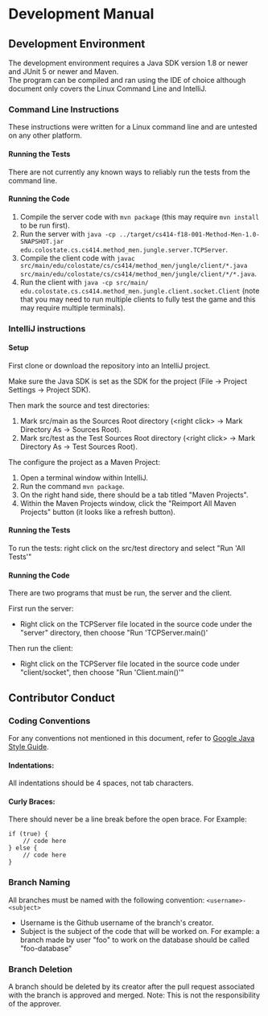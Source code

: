 # Development Manual

## Development Environment

The development environment requires a Java SDK version 1.8 or newer and JUnit 5 or newer and Maven.  
The program can be compiled and ran using the IDE of choice although document only covers the Linux Command Line and IntelliJ.

### Command Line Instructions

These instructions were written for a Linux command line and are untested on any other platform.

#### Running the Tests

There are not currently any known ways to reliably run the tests from the command line.

#### Running the Code

1. Compile the server code with `mvn package` (this may require `mvn install` to be run first).
2. Run the server with `java -cp ../target/cs414-f18-001-Method-Men-1.0-SNAPSHOT.jar edu.colostate.cs.cs414.method_men.jungle.server.TCPServer`.
3. Compile the client code with `javac src/main/edu/colostate/cs/cs414/method_men/jungle/client/*.java src/main/edu/colostate/cs/cs414/method_men/jungle/client/*/*.java`.
4. Run the client with `java -cp src/main/ edu.colostate.cs.cs414.method_men.jungle.client.socket.Client` (note that you may need to run multiple clients to fully test the game and this may require multiple terminals).

### IntelliJ instructions

#### Setup

First clone or download the repository into an IntelliJ project.

Make sure the Java SDK is set as the SDK for the project (File -> Project Settings -> Project SDK).

Then mark the source and test directories:
1. Mark src/main as the Sources Root directory (\<right click\> -> Mark Directory As -> Sources Root).
2. Mark src/test as the Test Sources Root directory (\<right click\> -> Mark Directory As -> Test Sources Root).

The configure the project as a Maven Project:
1. Open a terminal window within IntelliJ.
2. Run the command `mvn package`.
3. On the right hand side, there should be a tab titled "Maven Projects".
4. Within the Maven Projects window, click the "Reimport All Maven Projects" button (it looks like a refresh button).

#### Running the Tests

To run the tests: right click on the src/test directory and select "Run 'All Tests'"

#### Running the Code

There are two programs that must be run, the server and the client.

First run the server:
* Right click on the TCPServer file located in the source code under the "server" directory, then choose "Run 'TCPServer.main()'

Then run the client:
* Right click on the TCPServer file located in the source code under "client/socket", then choose "Run 'Client.main()'"

## Contributor Conduct

### Coding Conventions

For any conventions not mentioned in this document, refer to [Google Java Style Guide](https://google.github.io/styleguide/javaguide.html).

#### Indentations:

All indentations should be 4 spaces, not tab characters.

#### Curly Braces:

There should never be a line break before the open brace.
	For Example:
``` 
if (true) {
	// code here
} else {
	// code here
}
```

### Branch Naming

All branches must be named with the following convention:
`<username>-<subject>`

* Username is the Github username of the branch's creator.
* Subject is the subject of the code that will be worked on.
	For example: a branch made by user "foo" to work on the database should be called "foo-database"
  
### Branch Deletion

A branch should be deleted by its creator after the pull request associated with the branch is approved and merged.
Note: This is not the responsibility of the approver.
